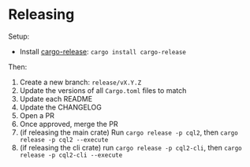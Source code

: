# Releasing

Setup:

- Install [cargo-release](https://github.com/crate-ci/cargo-release): `cargo install cargo-release`

Then:

1. Create a new branch: `release/vX.Y.Z`
2. Update the versions of all `Cargo.toml` files to match
3. Update each README 
4. Update the CHANGELOG
5. Open a PR
6. Once approved, merge the PR
7. (if releasing the main crate) Run `cargo release -p cql2`, then `cargo release -p cql2 --execute`
8. (if releasing the cli crate) run `cargo release -p cql2-cli`, then `cargo release -p cql2-cli --execute`
